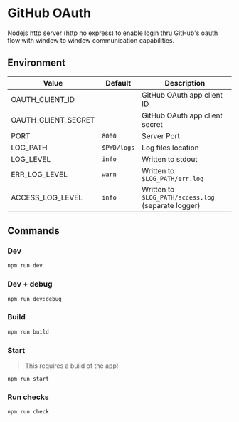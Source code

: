 # GitHub OAuth

Nodejs http server (http no express) to enable login thru GitHub's oauth flow with window to window communication capabilities.

## Environment

| Value               | Default     | Description                                         |
| ------------------- | ----------- | --------------------------------------------------- |
| OAUTH_CLIENT_ID     |             | GitHub OAuth app client ID                          |
| OAUTH_CLIENT_SECRET |             | GitHub OAuth app client secret                      |
| PORT                | `8000`      | Server Port                                         |
| LOG_PATH            | `$PWD/logs` | Log files location                                  |
| LOG_LEVEL           | `info`      | Written to stdout                                   |
| ERR_LOG_LEVEL       | `warn`      | Written to `$LOG_PATH/err.log`                      |
| ACCESS_LOG_LEVEL    | `info`      | Written to `$LOG_PATH/access.log` (separate logger) |

## Commands

### Dev

```sh
npm run dev
```

### Dev + debug

```sh
npm run dev:debug
```

### Build

```sh
npm run build
```

### Start

> This requires a build of the app!

```sh
npm run start
```

### Run checks

```sh
npm run check
```

